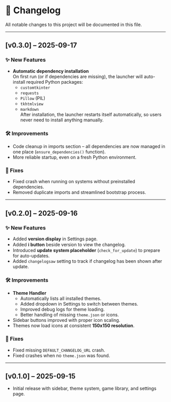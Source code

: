 # 📜 Changelog

All notable changes to this project will be documented in this file.

---

## [v0.3.0] – 2025-09-17

### ✨ New Features
- **Automatic dependency installation**  
  On first run (or if dependencies are missing), the launcher will auto-install required Python packages:
  - `customtkinter`
  - `requests`
  - `Pillow` (PIL)
  - `tkhtmlview`
  - `markdown`  
  After installation, the launcher restarts itself automatically, so users never need to install anything manually.

### 🛠 Improvements
- Code cleanup in imports section – all dependencies are now managed in one place (`ensure_dependencies()` function).  
- More reliable startup, even on a fresh Python environment.

### 🐛 Fixes
- Fixed crash when running on systems without preinstalled dependencies.  
- Removed duplicate imports and streamlined bootstrap process.

---

## [v0.2.0] – 2025-09-16

### ✨ New Features
- Added **version display** in Settings page.  
- Added **ℹ button** beside version to view the changelog.  
- Introduced **update system placeholder** (`check_for_update`) to prepare for auto-updates.  
- Added `changelogsaw` setting to track if changelog has been shown after update.

### 🛠 Improvements
- **Theme Handler**
  - Automatically lists all installed themes.  
  - Added dropdown in Settings to switch between themes.  
  - Improved debug logs for theme loading.  
  - Better handling of missing `theme.json` or icons.  
- Sidebar buttons improved with proper icon scaling.  
- Themes now load icons at consistent **150x150 resolution**.

### 🐛 Fixes
- Fixed missing `DEFAULT_CHANGELOG_URL` crash.  
- Fixed crashes when no `theme.json` was found.

---

## [v0.1.0] – 2025-09-15
- Initial release with sidebar, theme system, game library, and settings page.
